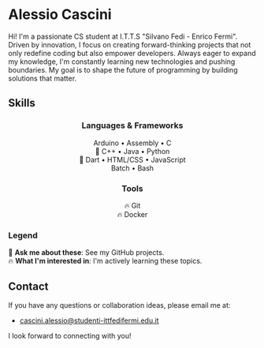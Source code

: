 # Alessio Cascini

Hi! I'm a passionate CS student at I.T.T.S "Silvano Fedi - Enrico Fermi". Driven by innovation, I focus on creating forward-thinking projects that not only redefine coding but also empower developers. Always eager to expand my knowledge, I'm constantly learning new technologies and pushing boundaries. My goal is to shape the future of programming by building solutions that matter.

## Skills

<div align="center">

### Languages & Frameworks

<!-- Low-Level Languages -->
<!-- 🔥 Rust -->
<!-- General Purpose Languages -->
<!-- Web & Front-End Development -->
<!-- 🔥 Flutter -->
<!-- Scripting & Automation -->

Arduino • Assembly • C  
💎 C++ • Java • Python  
💎 Dart • HTML/CSS • JavaScript  
Batch • Bash

### Tools

<!-- Version Control -->
<!-- 🔥 GitHub -->
<!-- Containerization -->

🔥 Git  
🔥 Docker

</div>

### Legend

💎 **Ask me about these**: See my GitHub projects.  
🔥 **What I'm interested in**: I'm actively learning these topics.

## Contact

If you have any questions or collaboration ideas, please email me at:

- cascini.alessio@studenti-ittfedifermi.edu.it

I look forward to connecting with you!
